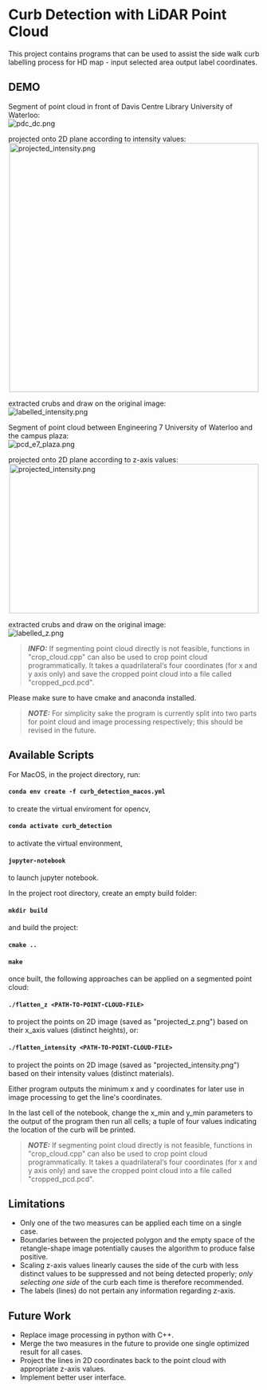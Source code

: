 # Curb Detection with LiDAR Point Cloud

This project contains programs that can be used to assist the side walk curb labelling process for HD map - input selected area output label coordinates.

## DEMO

Segment of point cloud in front of Davis Centre Library University of Waterloo: \
![pdc_dc.png](images/pdc_dc.png?raw=true "Point Cloud Segment in front of Davis Center Library")

projected onto 2D plane according to intensity values: \
<img src="images/projected_intensity.png" alt="projected_intensity.png" width="500" height="500" style="display:block;float:none;margin-left:auto;margin-right:auto"/>

extracted crubs and draw on the original image: \
![labelled_intensity.png](images/labelled_intensity.png?raw=true "labelled_intensity.png")

Segment of point cloud between Engineering 7 University of Waterloo and the campus plaza: \
![pcd_e7_plaza.png](images/pcd_e7_plaza.png?raw=true "Point Cloud Segment of the Side Walk between Engineering 7 and Campus Plaza")

projected onto 2D plane according to z-axis values: \
<img src="images/projected_z.png" alt="projected_intensity.png" width="500" height="300" style="display:block;float:none;margin-left:auto;margin-right:auto"/>

extracted crubs and draw on the original image: \
![labelled_z.png](images/labelled_z.png?raw=true "labelled_z.png")

> **_INFO:_**  If segmenting point cloud directly is not feasible, functions in "crop_cloud.cpp" can also be used to crop point cloud programmatically. It takes a quadrilateral‘s four coordinates (for x and y axis only) and save the cropped point cloud into a file called "cropped_pcd.pcd".

Please make sure to have cmake and anaconda installed.

> **_NOTE:_**  For simplicity sake the program is currently split into two parts for point cloud and image processing respectively; this should be revised in the future.

## Available Scripts

For MacOS, in the project directory, run:

#### `conda env create -f curb_detection_macos.yml`

to create the virtual enviroment for opencv, 

#### `conda activate curb_detection`

to activate the virtual environment, 

#### `jupyter-notebook`

to launch jupyter notebook.

In the project root directory, create an empty build folder:

#### `mkdir build`

and build the project:

#### `cmake ..`
#### `make`

once built, the following approaches can be applied on a segmented point cloud: 

#### `./flatten_z <PATH-TO-POINT-CLOUD-FILE>`

to project the points on 2D image (saved as "projected_z.png") based on their x_axis values (distinct heights), or: 

#### `./flatten_intensity <PATH-TO-POINT-CLOUD-FILE>`

to project the points on 2D image (saved as "projected_intensity.png") based on their intensity values (distinct materials).

Either program outputs the minimum x and y coordinates for later use in image processing to get the line's coordinates.

In the last cell of the notebook, change the x_min and y_min parameters to the output of the program then run all cells; a tuple of four values indicating the location of the curb will be printed.

> **_NOTE:_**  If segmenting point cloud directly is not feasible, functions in "crop_cloud.cpp" can also be used to crop point cloud programmatically. It takes a quadrilateral‘s four coordinates (for x and y axis only) and save the cropped point cloud into a file called "cropped_pcd.pcd".

## Limitations

- Only one of the two measures can be applied each time on a single case.
- Boundaries between the projected polygon and the empty space of the retangle-shape image potentially causes the algorithm to produce false positive.
- Scaling z-axis values linearly causes the side of the curb with less distinct values to be suppressed and not being detected properly; *only selecting one side* of the curb each time is therefore recommended.
- The labels (lines) do not pertain any information regarding z-axis.

## Future Work

- Replace image processing in python with C++.
- Merge the two measures in the future to provide one single optimized result for all cases.
- Project the lines in 2D coordinates back to the point cloud with appropriate z-axis values.
- Implement better user interface.